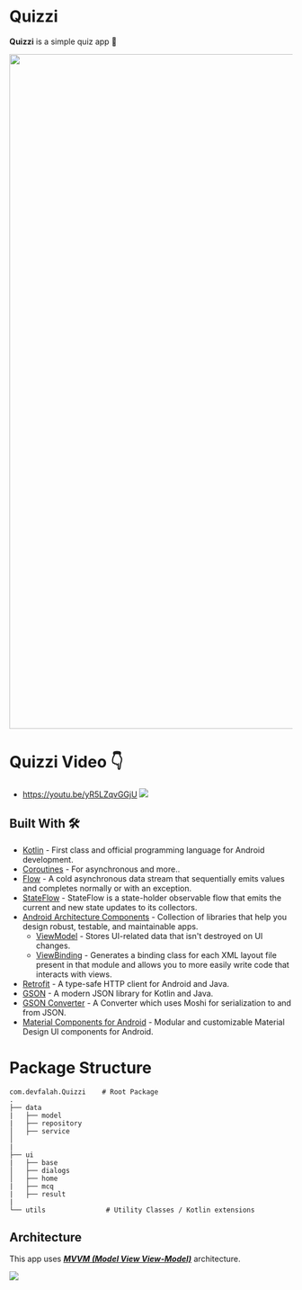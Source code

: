 # **Quizzi**

**Quizzi** is a simple quiz app 🚀

<img src="https://firebasestorage.googleapis.com/v0/b/task-8566c.appspot.com/o/screens.png?alt=media&token=72b9dc85-c1eb-418d-a618-b9f96231c66f" width="1200"/>

# **Quizzi Video 👇**
- https://youtu.be/yR5LZqvGGjU
![](media/QuizZon_Head.png)
## Built With 🛠
- [Kotlin](https://kotlinlang.org/) - First class and official programming language for Android development.
- [Coroutines](https://kotlinlang.org/docs/reference/coroutines-overview.html) - For asynchronous and more..
- [Flow](https://kotlin.github.io/kotlinx.coroutines/kotlinx-coroutines-core/kotlinx.coroutines.flow/-flow/) - A cold asynchronous data stream that sequentially emits values and completes normally or with an exception.
 - [StateFlow](https://developer.android.com/kotlin/flow/stateflow-and-sharedflow) - StateFlow is a state-holder observable flow that emits the current and new state updates to its collectors.
- [Android Architecture Components](https://developer.android.com/topic/libraries/architecture) - Collection of libraries that help you design robust, testable, and maintainable apps.
  - [ViewModel](https://developer.android.com/topic/libraries/architecture/viewmodel) - Stores UI-related data that isn't destroyed on UI changes.
  - [ViewBinding](https://developer.android.com/topic/libraries/view-binding) - Generates a binding class for each XML layout file present in that module and allows you to more easily write code that interacts with views.
- [Retrofit](https://square.github.io/retrofit/) - A type-safe HTTP client for Android and Java.
- [GSON](https://github.com/google/gson) - A modern JSON library for Kotlin and Java.
- [GSON Converter](https://github.com/square/retrofit/tree/master/retrofit-converters/gson) - A Converter which uses Moshi for serialization to and from JSON.
- [Material Components for Android](https://github.com/material-components/material-components-android) - Modular and customizable Material Design UI components for Android.

# Package Structure

    com.devfalah.Quizzi    # Root Package
    .
    ├── data               
    |   ├── model          
    |   ├── repository          
    │   ├── service          
    │
    |
    ├── ui                  
    |   ├── base        
    │   ├── dialogs       
    │   ├── home        
    |   ├── mcq      
    |   ├── result     
    |
    └── utils               # Utility Classes / Kotlin extensions


## Architecture
This app uses [***MVVM (Model View View-Model)***](https://developer.android.com/jetpack/docs/guide#recommended-app-arch) architecture.

![](https://developer.android.com/topic/libraries/architecture/images/final-architecture.png)


<br>
